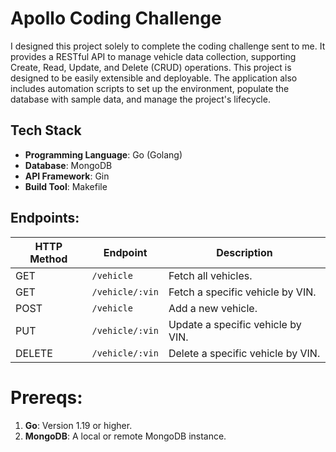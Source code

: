 # Apollo Coding Challenge
I designed this project solely to complete the coding challenge sent to me. It provides a RESTful API to manage vehicle data collection, supporting Create, Read, Update, and Delete (CRUD) operations. This project is designed to be easily extensible and deployable.  The application also includes automation scripts to set up the environment, populate the database with sample data, and manage the project's lifecycle.

## **Tech Stack**
- **Programming Language**: Go (Golang)
- **Database**: MongoDB
- **API Framework**: Gin
- **Build Tool**: Makefile

## Endpoints:

| HTTP Method | Endpoint                     | Description                            |
|-------------|------------------------------|----------------------------------------|
| GET         | `/vehicle`                   | Fetch all vehicles.                   |
| GET         | `/vehicle/:vin`              | Fetch a specific vehicle by VIN.      |
| POST        | `/vehicle`                   | Add a new vehicle.                    |
| PUT         | `/vehicle/:vin`              | Update a specific vehicle by VIN.     |
| DELETE      | `/vehicle/:vin`              | Delete a specific vehicle by VIN.     |

# Prereqs:
1. **Go**: Version 1.19 or higher.
2. **MongoDB**: A local or remote MongoDB instance.
